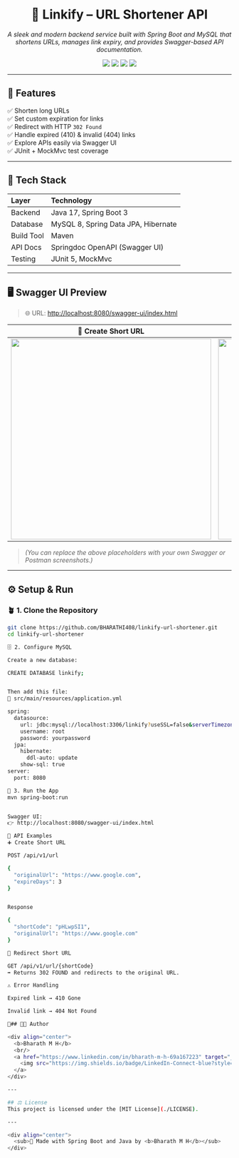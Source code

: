 <div align="center">
  <h1>🔗 Linkify – URL Shortener API</h1>
  <p>
    <em>A sleek and modern backend service built with Spring Boot and MySQL that shortens URLs, manages link expiry, and provides Swagger-based API documentation.</em>
  </p>

  <p>
    <img src="https://img.shields.io/badge/Java-17-blue?style=for-the-badge"/>
    <img src="https://img.shields.io/badge/Spring%20Boot-3.0-brightgreen?style=for-the-badge"/>
    <img src="https://img.shields.io/badge/MySQL-8.0-orange?style=for-the-badge"/>
    <img src="https://img.shields.io/badge/License-MIT-lightgrey?style=for-the-badge"/>
  </p>
</div>

---

## 🚀 Features
✅ Shorten long URLs  
✅ Set custom expiration for links  
✅ Redirect with HTTP `302 Found`  
✅ Handle expired (410) & invalid (404) links  
✅ Explore APIs easily via Swagger UI  
✅ JUnit + MockMvc test coverage

---

## 🧰 Tech Stack

| Layer | Technology |
|:------|:------------|
| Backend | Java 17, Spring Boot 3 |
| Database | MySQL 8, Spring Data JPA, Hibernate |
| Build Tool | Maven |
| API Docs | Springdoc OpenAPI (Swagger UI) |
| Testing | JUnit 5, MockMvc |

---

## 🖥️ Swagger UI Preview

> 🌐 URL: [http://localhost:8080/swagger-ui/index.html](http://localhost:8080/swagger-ui/index.html)

| 🧩 Create Short URL | 🔁 Redirect URL |
|:--:|:--:|
| <img src="https://user-images.githubusercontent.com/0000000/placeholder1.png" width="450"/> | <img src="https://user-images.githubusercontent.com/0000000/placeholder2.png" width="450"/> |

> *(You can replace the above placeholders with your own Swagger or Postman screenshots.)*

---

## ⚙️ Setup & Run

### 🪴 1. Clone the Repository
```bash
git clone https://github.com/BHARATHI408/linkify-url-shortener.git
cd linkify-url-shortener

🗄️ 2. Configure MySQL

Create a new database:

CREATE DATABASE linkify;


Then add this file:
📄 src/main/resources/application.yml

spring:
  datasource:
    url: jdbc:mysql://localhost:3306/linkify?useSSL=false&serverTimezone=UTC
    username: root
    password: yourpassword
  jpa:
    hibernate:
      ddl-auto: update
    show-sql: true
server:
  port: 8080

🚀 3. Run the App
mvn spring-boot:run


Swagger UI:
👉 http://localhost:8080/swagger-ui/index.html

🧪 API Examples
➕ Create Short URL

POST /api/v1/url

{
  "originalUrl": "https://www.google.com",
  "expireDays": 3
}


Response

{
  "shortCode": "pHLwpSI1",
  "originalUrl": "https://www.google.com"
}

🔁 Redirect Short URL

GET /api/v1/url/{shortCode}
➡️ Returns 302 FOUND and redirects to the original URL.

⚠️ Error Handling

Expired link → 410 Gone

Invalid link → 404 Not Found

👨## 👨‍💻 Author

<div align="center">
  <b>Bharath M H</b>  
  <br/>
  <a href="https://www.linkedin.com/in/bharath-m-h-69a167223" target="_blank">
    <img src="https://img.shields.io/badge/LinkedIn-Connect-blue?style=for-the-badge&logo=linkedin" alt="LinkedIn"/>
  </a>
</div>

---

## ⚖️ License
This project is licensed under the [MIT License](./LICENSE).

---

<div align="center">
  <sub>💙 Made with Spring Boot and Java by <b>Bharath M H</b></sub>
</div>

